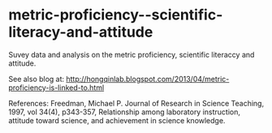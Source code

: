 metric-proficiency--scientific-literacy-and-attitude
====================================================

Suvey data and analysis on the metric proficiency, scientific literaccy and attitude.


See also blog at:
  http://hongqinlab.blogspot.com/2013/04/metric-proficiency-is-linked-to.html

References:
Freedman, Michael P. Journal of Research in Science Teaching, 1997, vol 34(4), p343-357, Relationship among laboratory instruction, attitude toward science, and achievement in science knowledge. 




